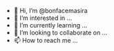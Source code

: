 - 👋 Hi, I’m @bonfacemasira
- 👀 I’m interested in ...
- 🌱 I’m currently learning ...
- 💞️ I’m looking to collaborate on ...
- 📫 How to reach me ...

<!---
bonfacemasira/bonfacemasira is a ✨ special ✨ repository because its `README.md` (this file) appears on your GitHub profile.
You can click the Preview link to take a look at your changes.
--->
